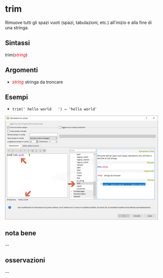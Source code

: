 # trim

Rimuove tutti gli spazi vuoti (spazi, tabulazioni, etc.) all'inizio e alla fine di una stringa.

## Sintassi

trim(_<span style="color:red;">string</span>_)

## Argomenti

* _<span style="color:red;">string</span>_ stringa da troncare

## Esempi

* `trim(' hello world   ') → 'hello world'`

![](/img/stringhe_di_testo/trim/trim1.png)

## nota bene

--

## osservazioni

--
